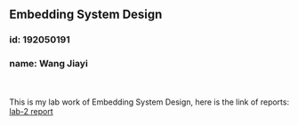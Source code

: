 ## Embedding System Design
### id: 192050191
### name: Wang Jiayi
<br></br>
This is my lab work of Embedding System Design, here is the link of reports:
[lab-2 report](https://github.com/joey9503/ITMO-Embedding-System-Design/tree/master/lab-2/README.md)